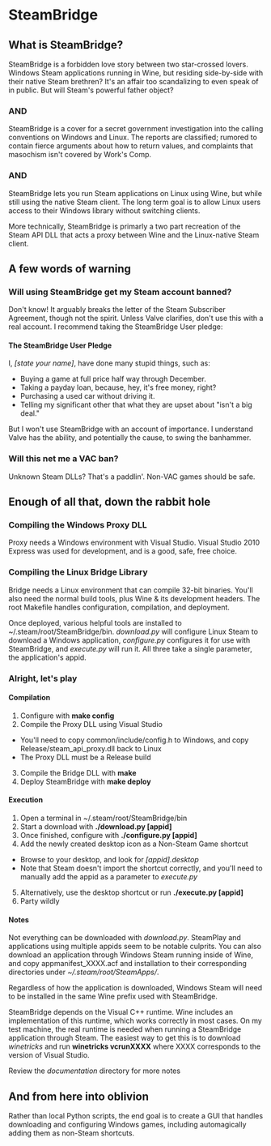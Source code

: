# SteamBridge

## What is SteamBridge?

SteamBridge is a forbidden love story between two star-crossed lovers.
Windows Steam applications running in Wine, but residing side-by-side
with their native Steam brethren?  It's an affair too scandalizing to
even speak of in public.  But will Steam's powerful father object?

### AND

SteamBridge is a cover for a secret government investigation into the
calling conventions on Windows and Linux.  The reports are classified;
rumored to contain fierce arguments about how to return values, and
complaints that masochism isn't covered by Work's Comp.

### AND

SteamBridge lets you run Steam applications on Linux using Wine, but
while still using the native Steam client.  The long term goal is to allow
Linux users access to their Windows library without switching clients.

More technically, SteamBridge is primarly a two part recreation of
the Steam API DLL that acts a proxy between Wine and the Linux-native
Steam client.

## A few words of warning

### Will using SteamBridge get my Steam account banned?

Don't know!  It arguably breaks the letter of the Steam Subscriber
Agreement, though not the spirit.  Unless Valve clarifies, don't use
this with a real account.  I recommend taking the SteamBridge User pledge:

#### The SteamBridge User Pledge

I, *[state your name]*, have done many stupid things, such as:

* Buying a game at full price half way through December.
* Taking a payday loan, because, hey, it's free money, right?
* Purchasing a used car without driving it.
* Telling my significant other that what they are upset about "isn't a
  big deal."

But I won't use SteamBridge with an account of importance.  I understand
Valve has the ability, and potentially the cause, to swing the banhammer.

### Will this net me a VAC ban?

Unknown Steam DLLs?  That's a paddlin'.  Non-VAC games should be safe.

## Enough of all that, down the rabbit hole

### Compiling the Windows Proxy DLL

Proxy needs a Windows environment with Visual Studio.  Visual Studio
2010 Express was used for development, and is a good, safe, free choice.

### Compiling the Linux Bridge Library

Bridge needs a Linux environment that can compile 32-bit binaries.  You'll
also need the normal build tools, plus Wine & its development headers.
The root Makefile handles configuration, compilation, and deployment.

Once deployed, various helpful tools are installed to
~/.steam/root/SteamBridge/bin.  *download.py* will configure Linux Steam
to download a Windows application, *configure.py* configures it for use
with SteamBridge, and *execute.py* will run it.  All three take a single
parameter, the application's appid.

### Alright, let's play

#### Compilation

1. Configure with **make config**
2. Compile the Proxy DLL using Visual Studio
  * You'll need to copy common/include/config.h to Windows, and copy
    Release/steam\_api\_proxy.dll back to Linux
  * The Proxy DLL must be a Release build
3. Compile the Bridge DLL with **make**
4. Deploy SteamBridge with **make deploy**

#### Execution

1. Open a terminal in ~/.steam/root/SteamBridge/bin
2. Start a download with **./download.py [appid]**
3. Once finished, configure with **./configure.py [appid]**
4. Add the newly created desktop icon as a Non-Steam Game shortcut
  * Browse to your desktop, and look for *[appid].desktop*
  * Note that Steam doesn't import the shortcut correctly, and you'll
    need to manually add the appid as a parameter to *execute.py*
5. Alternatively, use the desktop shortcut or run **./execute.py [appid]**
6. Party wildly

#### Notes

Not everything can be downloaded with *download.py*.  SteamPlay and
applications using multiple appids seem to be notable culprits.  You can
also download an application through Windows Steam running inside of Wine,
and copy appmanifest\_XXXX.acf and installation to their corresponding
directories under *~/.steam/root/SteamApps/*.

Regardless of how the application is downloaded, Windows Steam will need
to be installed in the same Wine prefix used with SteamBridge.

SteamBridge depends on the Visual C++ runtime.  Wine includes an
implementation of this runtime, which works correctly in most cases.
On my test machine, the real runtime is needed when running a SteamBridge
application through Steam.  The easiest way to get this is to download
*winetricks* and run **winetricks vcrunXXXX** where XXXX corresponds to
the version of Visual Studio.

Review the *documentation* directory for more notes

## And from here into oblivion

Rather than local Python scripts, the end goal is to create a GUI that
handles downloading and configuring Windows games, including automagically
adding them as non-Steam shortcuts.

